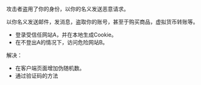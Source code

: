 
攻击者盗用了你的身份，以你的名义发送恶意请求。

以你名义发送邮件，发消息，盗取你的账号，甚至于购买商品，虚拟货币转账等。


- 登录受信任网站A，并在本地生成Cookie。
- 在不登出A的情况下，访问危险网站B。

解决：

- 在客户端页面增加伪随机数。
- 通过验证码的方法

